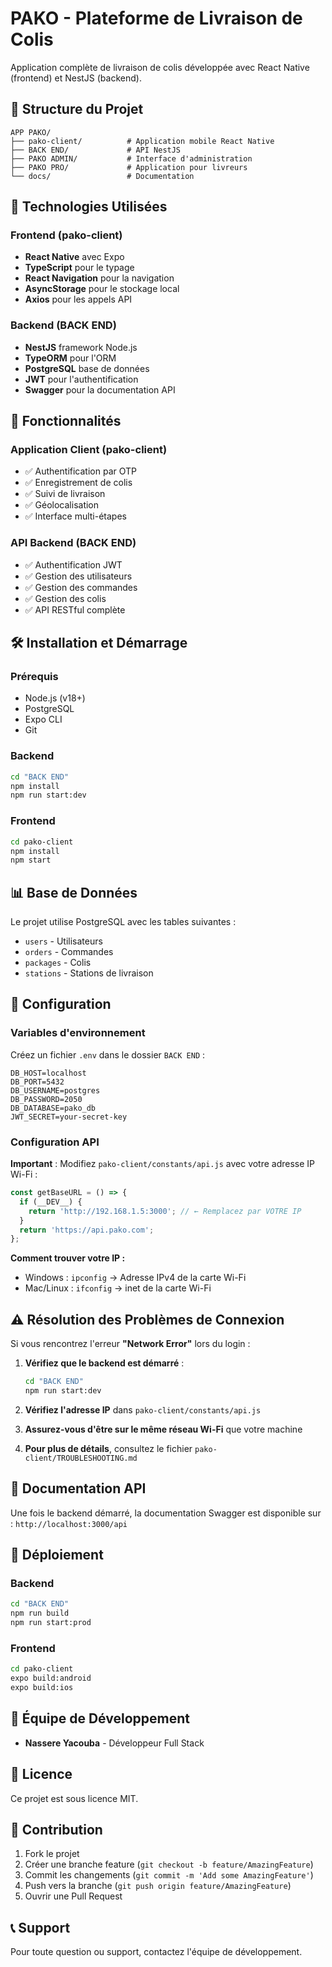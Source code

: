 # PAKO - Plateforme de Livraison de Colis

Application complète de livraison de colis développée avec React Native (frontend) et NestJS (backend).

## 📁 Structure du Projet

```
APP PAKO/
├── pako-client/          # Application mobile React Native
├── BACK END/             # API NestJS
├── PAKO ADMIN/           # Interface d'administration
├── PAKO PRO/             # Application pour livreurs
└── docs/                 # Documentation
```

## 🚀 Technologies Utilisées

### Frontend (pako-client)
- **React Native** avec Expo
- **TypeScript** pour le typage
- **React Navigation** pour la navigation
- **AsyncStorage** pour le stockage local
- **Axios** pour les appels API

### Backend (BACK END)
- **NestJS** framework Node.js
- **TypeORM** pour l'ORM
- **PostgreSQL** base de données
- **JWT** pour l'authentification
- **Swagger** pour la documentation API

## 📱 Fonctionnalités

### Application Client (pako-client)
- ✅ Authentification par OTP
- ✅ Enregistrement de colis
- ✅ Suivi de livraison
- ✅ Géolocalisation
- ✅ Interface multi-étapes

### API Backend (BACK END)
- ✅ Authentification JWT
- ✅ Gestion des utilisateurs
- ✅ Gestion des commandes
- ✅ Gestion des colis
- ✅ API RESTful complète

## 🛠 Installation et Démarrage

### Prérequis
- Node.js (v18+)
- PostgreSQL
- Expo CLI
- Git

### Backend
```bash
cd "BACK END"
npm install
npm run start:dev
```

### Frontend
```bash
cd pako-client
npm install
npm start
```

## 📊 Base de Données

Le projet utilise PostgreSQL avec les tables suivantes :
- `users` - Utilisateurs
- `orders` - Commandes
- `packages` - Colis
- `stations` - Stations de livraison

## 🔧 Configuration

### Variables d'environnement
Créez un fichier `.env` dans le dossier `BACK END` :
```
DB_HOST=localhost
DB_PORT=5432
DB_USERNAME=postgres
DB_PASSWORD=2050
DB_DATABASE=pako_db
JWT_SECRET=your-secret-key
```

### Configuration API

**Important** : Modifiez `pako-client/constants/api.js` avec votre adresse IP Wi-Fi :

```javascript
const getBaseURL = () => {
  if (__DEV__) {
    return 'http://192.168.1.5:3000'; // ← Remplacez par VOTRE IP
  }
  return 'https://api.pako.com';
};
```

**Comment trouver votre IP :**
- Windows : `ipconfig` → Adresse IPv4 de la carte Wi-Fi
- Mac/Linux : `ifconfig` → inet de la carte Wi-Fi

## ⚠️ Résolution des Problèmes de Connexion

Si vous rencontrez l'erreur **"Network Error"** lors du login :

1. **Vérifiez que le backend est démarré** :
   ```bash
   cd "BACK END"
   npm run start:dev
   ```

2. **Vérifiez l'adresse IP** dans `pako-client/constants/api.js`

3. **Assurez-vous d'être sur le même réseau Wi-Fi** que votre machine

4. **Pour plus de détails**, consultez le fichier `pako-client/TROUBLESHOOTING.md`

## 📝 Documentation API

Une fois le backend démarré, la documentation Swagger est disponible sur :
`http://localhost:3000/api`

## 🚀 Déploiement

### Backend
```bash
cd "BACK END"
npm run build
npm run start:prod
```

### Frontend
```bash
cd pako-client
expo build:android
expo build:ios
```

## 👥 Équipe de Développement

- **Nassere Yacouba** - Développeur Full Stack

## 📄 Licence

Ce projet est sous licence MIT.

## 🤝 Contribution

1. Fork le projet
2. Créer une branche feature (`git checkout -b feature/AmazingFeature`)
3. Commit les changements (`git commit -m 'Add some AmazingFeature'`)
4. Push vers la branche (`git push origin feature/AmazingFeature`)
5. Ouvrir une Pull Request

## 📞 Support

Pour toute question ou support, contactez l'équipe de développement.
